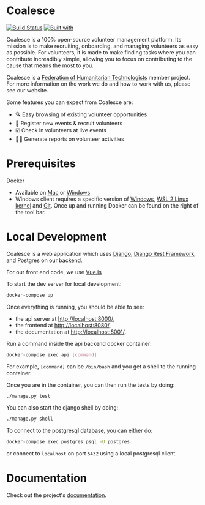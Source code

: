 # Coalesce

[![Build Status](https://travis-ci.org/FederationOfTech/coalesce.svg?branch=master)](https://travis-ci.org/FederationOfTech/coalesce)
[![Built with](https://img.shields.io/badge/Built_with-Cookiecutter_Django_Rest-F7B633.svg)](https://github.com/agconti/cookiecutter-django-rest)

Coalesce is a 100% open-source volunteer management platform.
Its mission is to make recruiting, onboarding, and managing volunteers as easy as possible.
For volunteers, it is made to make finding tasks where you can contribute increadibly simple, allowing you to focus on contributing to the cause that means the most to you.

Coalesce is a [Federation of Humanitarian Technologists](https://federationof.tech) member project.
For more information on the work we do and how to work with us, please see our website.

Some features you can expect from Coalesce are:

 - :mag: Easy browsing of existing volunteer opportunities
 - :loudspeaker: Register new events & recruit volunteers
 - :ballot_box_with_check: Check in volunteers at live events
 - :mage_woman: Generate reports on volunteer activities


# Prerequisites

Docker 
- Available on [Mac](https://docs.docker.com/docker-for-mac/install/) or [Windows](https://docs.docker.com/docker-for-windows/install/) 
- Windows client requires a specific version of [Windows](https://superuser.com/questions/1550291/how-to-install-windows-10-home-19018-update), [WSL 2 Linux kernel](https://docs.microsoft.com/en-gb/windows/wsl/wsl2-kernel) and [Git](https://git-scm.com/download/win). Once up and running Docker can be found on the right of the tool bar.  

# Local Development

Coalesce is a web application which uses [Django](https://www.djangoproject.com/), [Django Rest Framework](https://www.django-rest-framework.org/), and Postgres on our backend.

For our front end code, we use [Vue.js](https://vuejs.org/)

To start the dev server for local development:
```bash
docker-compose up
```

Once everything is running, you should be able to see:

 - the api server at [http://localhost:8000/](http://localhost:8000/),
 - the frontend at [http://localhost:8080/](http://localhost:8080/),
 - the documentation at [http://localhost:8001/](http://localhost:8001/).

Run a command inside the api backend docker container:

```bash
docker-compose exec api [command]
```

For example, `[command]` can be `/bin/bash` and you get a shell to the running container.

Once you are in the container, you can then run the tests by doing:

```bash
./manage.py test
```

You can also start the django shell by doing:

```bash
./manage.py shell
```

To connect to the postgresql database, you can either do:

```bash
docker-compose exec postgres psql -U postgres
```

or connect to `localhost` on port `5432` using a local postgresql client.

# Documentation

Check out the project's [documentation](https://FederationOfTech.github.io/Coalesce/).
